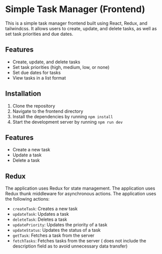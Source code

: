 # Simple Task Manager (Frontend)

This is a simple task manager frontend built using React, Redux, and tailwindcss. It allows users to create, update, and delete tasks, as well as set task priorities and due dates.

## Features

- Create, update, and delete tasks
- Set task priorities (high, medium, low, or none)
- Set due dates for tasks
- View tasks in a list format

## Installation

1. Clone the repository
2. Navigate to the frontend directory
3. Install the dependencies by running `npm install`
4. Start the development server by running `npm run dev`

## Features

- Create a new task
- Update a task
- Delete a task

## Redux

The application uses Redux for state management. The application uses Redux thunk middleware for asynchronous actions. The application uses the following actions:

- `createTask`: Creates a new task
- `updateTask`: Updates a task
- `deleteTask`: Deletes a task
- `updatePriority`: Updates the priority of a task
- `updateStatus`: Updates the status of a task
- `getTask`: Fetches a task from the server
- `fetchTasks`: Fetches tasks from the server ( does not include the description field as to avoid unnecessary data transfer)